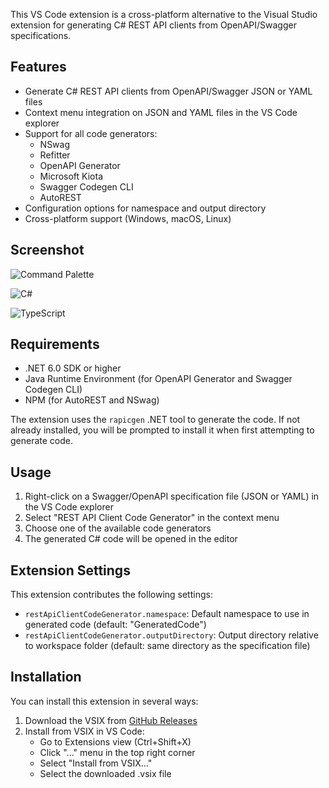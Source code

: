This VS Code extension is a cross-platform alternative to the Visual Studio extension for generating C# REST API clients from OpenAPI/Swagger specifications.

## Features

- Generate C# REST API clients from OpenAPI/Swagger JSON or YAML files
- Context menu integration on JSON and YAML files in the VS Code explorer
- Support for all code generators:
  - NSwag
  - Refitter
  - OpenAPI Generator
  - Microsoft Kiota
  - Swagger Codegen CLI
  - AutoREST
- Configuration options for namespace and output directory
- Cross-platform support (Windows, macOS, Linux)

## Screenshot

![Command Palette](https://github.com/christianhelle/apiclientcodegen/raw/master/images/vscode-command-palette.png)

![C#](https://github.com/christianhelle/apiclientcodegen/raw/master/images/vscode-context-menu.png)

![TypeScript](https://github.com/christianhelle/apiclientcodegen/raw/master/images/vscode-context-menu-typescript.png)

## Requirements

- .NET 6.0 SDK or higher
- Java Runtime Environment (for OpenAPI Generator and Swagger Codegen CLI)
- NPM (for AutoREST and NSwag)

The extension uses the `rapicgen` .NET tool to generate the code. If not already installed, you will be prompted to install it when first attempting to generate code.

## Usage

1. Right-click on a Swagger/OpenAPI specification file (JSON or YAML) in the VS Code explorer
2. Select "REST API Client Code Generator" in the context menu
3. Choose one of the available code generators
4. The generated C# code will be opened in the editor

## Extension Settings

This extension contributes the following settings:

* `restApiClientCodeGenerator.namespace`: Default namespace to use in generated code (default: "GeneratedCode")
* `restApiClientCodeGenerator.outputDirectory`: Output directory relative to workspace folder (default: same directory as the specification file)

## Installation

You can install this extension in several ways:

1. Download the VSIX from [GitHub Releases](https://github.com/christianhelle/apiclientcodegen/releases)
2. Install from VSIX in VS Code:
   - Go to Extensions view (Ctrl+Shift+X)
   - Click "..." menu in the top right corner
   - Select "Install from VSIX..."
   - Select the downloaded .vsix file
